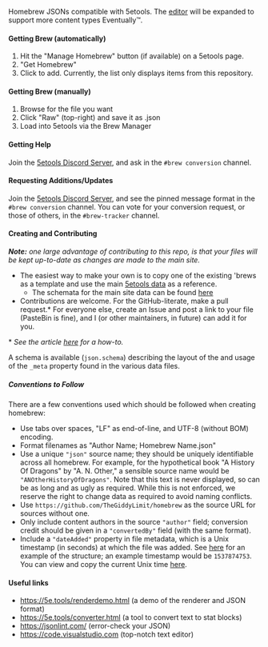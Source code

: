 Homebrew JSONs compatible with 5etools. The [editor](https://5e.tools/makebrew.html) will be expanded to support more content types Eventually:tm:.

#### Getting Brew (automatically)
1. Hit the "Manage Homebrew" button (if available) on a 5etools page.
2. "Get Homebrew"
3. Click to add. Currently, the list only displays items from this repository.

#### Getting Brew (manually)
1. Browse for the file you want
2. Click "Raw" (top-right) and save it as .json
3. Load into 5etools via the Brew Manager

#### Getting Help

Join the [5etools Discord Server](https://discord.gg/nGvRCDs), and ask in the `#brew conversion` channel.

#### Requesting Additions/Updates

Join the [5etools Discord Server](https://discord.gg/nGvRCDs), and see the pinned message format in the `#brew conversion` channel. You can vote for your conversion request, or those of others, in the `#brew-tracker` channel.

#### Creating and Contributing

_**Note:** one large advantage of contributing to this repo, is that your files will be kept up-to-date as changes are made to the main site._

- The easiest way to make your own is to copy one of the existing 'brews as a template and use the main [5etools data](https://github.com/TheGiddyLimit/TheGiddyLimit.github.io/tree/master/data) as a reference.
    - The schemata for the main site data can be found [here](https://github.com/TheGiddyLimit/TheGiddyLimit.github.io/tree/master/test/schema)
- Contributions are welcome. For the GitHub-literate, make a pull request.* For everyone else, create an Issue and post a link to your file (PasteBin is fine), and I (or other maintainers, in future) can add it for you.

\* _See the article [here](https://help.github.com/articles/creating-a-pull-request-from-a-fork/) for a how-to._

A schema is available (`json.schema`) describing the layout of the and usage of the `_meta` property found in the various data files.

##### Conventions to Follow

There are a few conventions used which should be followed when creating homebrew:
 - Use tabs over spaces, "LF" as end-of-line, and UTF-8 (without BOM) encoding.
 - Format filenames as "Author Name; Homebrew Name.json"
 - Use a unique `"json"` source name; they should be uniquely identifiable across all homebrew. For example, for the hypothetical book "A History Of Dragons" by "A. N. Other," a sensible source name would be `"ANOtherHistoryOfDragons"`. Note that this text is never displayed, so can be as long and as ugly as required. While this is not enforced, we reserve the right to change data as required to avoid naming conflicts.
 - Use `https://github.com/TheGiddyLimit/homebrew` as the source URL for sources without one.
 - Only include content authors in the source `"author"` field; conversion credit should be given in a `"convertedBy"` field (with the same format).
 - Include a `"dateAdded"` property in file metadata, which is a Unix timestamp (in seconds) at which the file was added. See [here](https://github.com/TheGiddyLimit/homebrew/blob/master/spell/Sample%20-%20Giddy%3B%20Assorted%20Marginalia.json#L29) for an example of the structure; an example timestamp would be `1537874753`. You can view and copy the current Unix time [here](https://www.epochconverter.com/).

#### Useful links

 - https://5e.tools/renderdemo.html (a demo of the renderer and JSON format)
 - https://5e.tools/converter.html (a tool to convert text to stat blocks)
 - https://jsonlint.com/ (error-check your JSON)
 - https://code.visualstudio.com (top-notch text editor)
